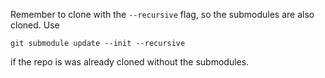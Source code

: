 Remember to clone with the `--recursive` flag, so the submodules are also cloned. Use 

`git submodule update --init --recursive`

if the repo is was already cloned without the submodules.
